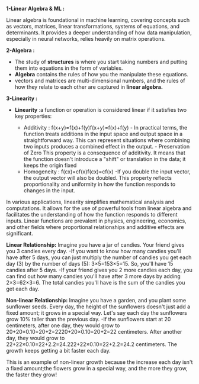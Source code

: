 

**1-Linear Algebra & ML :** 

Linear algebra is foundational in machine learning, covering concepts such as vectors, matrices, linear transformations, systems of equations, and determinants. It provides a deeper understanding of how data manipulation, especially in neural networks, relies heavily on matrix operations.


**2-Algebra :**

- The study of **structures** is where you start taking numbers and putting them into equations in the form of variables.
- **Algebra** contains the rules of how you the manipulate these equations.
-  vectors and matrices  are multi-dimensional numbers, and the rules of how they relate to each other are captured in **linear algebra.**
  
  
  **3-Linearity :**

- **Linearity** :a function or operation is considered linear if it satisfies two key properties:
  
    - Additivity : f(x+y)=f(x)+f(y)f(x+y)=f(x)+f(y)
          - In practical terms, the function treats additions in the input space and output space in a straightforward                way. This can represent situations where combining two inputs produces a combined effect in the output.
          - Preservation of Zero This property is a consequence of additivity. It means that the function doesn't                    introduce a "shift" or translation in the data; it keeps the origin fixed
    - Homogeneity : f(cx)=cf(x)f(cx)=cf(x)
          -If you double the input vector, the output vector will also be doubled. This property reflects                           proportionality and uniformity in how the function responds to changes in the input.

In various applications, linearity simplifies mathematical analysis and computations. It allows for the use of powerful tools from linear algebra and facilitates the understanding of how the function responds to different inputs. Linear functions are prevalent in physics, engineering, economics, and other fields where proportional relationships and additive effects are significant.

**Linear Relationship:**
Imagine you have a jar of candies. Your friend gives you 3 candies every day. 
-If you want to know how many candies you'll have after 5 days, you can just multiply the number of candies you get each day (3) by the number of days (5): 3×5=153×5=15. So, you'll have 15 candies after 5 days. 
-If your friend gives you 2 more candies each day, you can find out how many candies you'll have after 3 more days by adding 2×3=62×3=6. The total candies you'll have is the sum of the candies you get each day.

**Non-linear Relationship:**
Imagine you have a garden, and you plant some sunflower seeds. Every day, the height of the sunflowers doesn't just add a fixed amount; it grows in a special way. Let's say each day the sunflowers grow 10% taller than the previous day.
-If the sunflowers start at 20 centimeters, after one day, they would grow to 20+20×0.10=20+2=2220+20×0.10=20+2=22 centimeters. After another day, they would grow to 22+22×0.10=22+2.2=24.222+22×0.10=22+2.2=24.2 centimeters.
The growth keeps getting a bit faster each day.

This is an example of non-linear growth because the increase each day isn't a fixed amount;the flowers grow in a special way, and the more they grow, the faster they grow!
